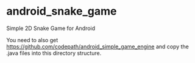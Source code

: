 android_snake_game
==================

Simple 2D Snake Game for Android

You need to also get https://github.com/codepath/android_simple_game_engine and copy the .java files
into this directory structure.